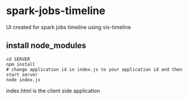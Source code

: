 # spark-jobs-timeline
UI created for spark jobs timeline using vis-timeline

## install node_modules

```
cd SERVER
npm install
# change application id in index.js to your application id and then start server
node index.js
```

index.html is the client side application


